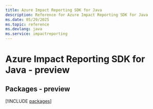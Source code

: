 ```yaml
---
title: Azure Impact Reporting SDK for Java
description: Reference for Azure Impact Reporting SDK for Java
ms.date: 05/29/2025
ms.topic: reference
ms.devlang: java
ms.service: impactreporting
---
```

# Azure Impact Reporting SDK for Java - preview
## Packages - preview
[!INCLUDE [packages](impact-reporting-index.md)]